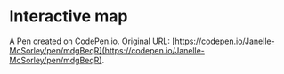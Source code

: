 # Interactive map

A Pen created on CodePen.io. Original URL: [https://codepen.io/Janelle-McSorley/pen/mdgBeqR](https://codepen.io/Janelle-McSorley/pen/mdgBeqR).

